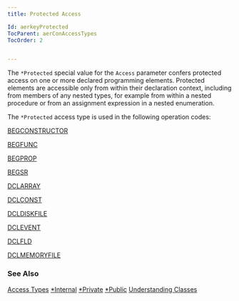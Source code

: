 ```yaml
---
title: Protected Access

Id: aerkeyProtected
TocParent: aerConAccessTypes
TocOrder: 2


---
```


The ```*Protected``` special value for the ```Access``` parameter confers protected access on one or more declared programming elements. Protected elements are accessible only from within their declaration context, including from members of any nested types, for example from within a nested procedure or from an assignment expression in a nested enumeration. 

The ```*Protected``` access type is used in the following operation codes: 

[BEGCONSTRUCTOR](BEGCONSTRUCTOR.html) 

[BEGFUNC](BEGFUNC.html) 

[BEGPROP](BEGPROP.html) 

[BEGSR](BEGSR.html) 

[DCLARRAY](DCLARRAY.html) 

[DCLCONST](DCLCONST.html) 

[DCLDISKFILE](DCLDISKFILE.html) 

[DCLEVENT](DCLEVENT.html) 

[DCLFLD](DCLFLD.html) 

[DCLMEMORYFILE](DCLMEMORYFILE.html) 

### See Also
[Access Types](aerConAccessTypes.html)
[*Internal](aerkeyInternal.html)
[*Private](aerkeyPrivate.html)
[*Public](aerkeyPublic.html)
[Understanding Classes](aerTourUnderstandingClassesMain.html) 
